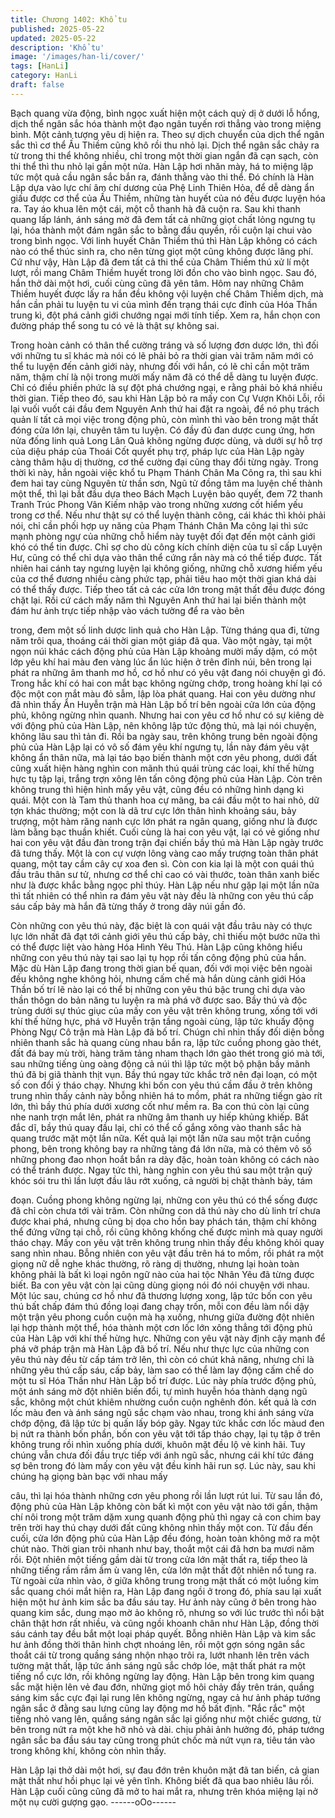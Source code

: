 ```yaml
---
title: Chương 1402: Khổ tu
published: 2025-05-22
updated: 2025-05-22
description: 'Khổ tu'
image: '/images/han-li/cover/'
tags: [HanLi]
category: HanLi
draft: false
---
```


Bạch quang vừa động, bình ngọc xuất hiện một cách quỷ dị ở
dưới lỗ hổng, dịch thể ngân sắc hóa thành một đạo ngân tuyến
rơi thẳng vào trong miệng bình. Một cảnh tượng yêu dị hiện ra.
Theo sự dịch chuyển của dịch thể ngân sắc thì cơ thể Ấu Thiềm
cũng khô rồi thu nhỏ lại.
Dịch thể ngân sắc chảy ra từ trong thi thể không nhiều, chỉ trong
một thời gian ngắn đã cạn sạch, còn thi thể thì thu nhỏ lại gần một
nửa. Hàn Lập hơi nhăn mày, há to miệng lập tức một quả cầu
ngân sắc bắn ra, đánh thẳng vào thi thể.
Đó chính là Hàn Lập dựa vào lực chí âm chí dương của Phệ Linh
Thiên Hỏa, để dễ dàng ẩn giấu được cơ thể của Ấu Thiềm,
những tàn huyết của nó đều được luyện hóa ra. Tay áo khua lên
một cái, một cỗ thanh hà đã cuộn ra.
Sau khi thanh quang lấp lánh, ánh sáng mờ đã đem tất cả những
giọt chất lỏng ngưng tụ lại, hóa thành một đám ngân sắc to bằng
đầu quyền, rồi cuộn lại chui vào trong bình ngọc.
Với linh huyết Chân Thiềm thú thì Hàn Lập không có cách nào có
thể thúc sinh ra, cho nên từng giọt một cũng không được lãng phí.
Cứ như vậy, Hàn Lập đã đem tất cả thi thể của Châm Thiềm thú
xử lí một lượt, rồi mang Châm Thiềm huyết trong lời đồn cho vào
bình ngọc. Sau đó, hắn thở dài một hơi, cuối cùng cũng đã yên
tâm.
Hôm nay những Châm Thiềm huyết được lấy ra hắn đều không
vội luyện chế Châm Thiềm dịch, mà hắn cần phải tu luyện tu vi
của mình đến trạng thái cực đỉnh của Hóa Thần trung kì, đột phá
cảnh giới chướng ngại mới tính tiếp. Xem ra, hắn chọn con
đường pháp thể song tu có vẻ là thật sự không sai.

Trong hoàn cảnh có thân thể cường tráng và số lượng đơn dược
lớn, thì đối với những tu sĩ khác mà nói có lẽ phải bỏ ra thời gian
vài trăm năm mới có thể tu luyện đến cảnh giới này, nhưng đối
với hắn, có lẽ chỉ cần một trăm năm, thậm chí là nội trong mười
mấy năm đã có thể dễ dàng tu luyện được. Chỉ có điều phiền
phức là sự đột phá chướng ngại, e rằng phải bỏ khá nhiều thời
gian.
Tiếp theo đó, sau khi Hàn Lập bỏ ra mấy con Cự Vượn Khôi Lỗi,
rồi lại vuối vuốt cái đầu đem Nguyên Anh thứ hai đặt ra ngoài, để
nó phụ trách quản lí tất cả mọi việc trong động phủ, còn mình thì
vào bên trong mật thất đóng cửa lớn lại, chuyên tâm tu luyện.
Có đầy đủ đan dược cung ứng, hơn nửa đống linh quả Long Lân
Quả không ngừng được dùng, và dưới sự hỗ trợ của diệu pháp
của Thoái Cốt quyết phụ trợ, pháp lực của Hàn Lập ngày càng
thâm hậu dị thường, cơ thể cường đại cũng thay đổi từng ngày.
Trong thời kì này, hắn ngoài việc khổ tu Phạm Thánh Chân Ma
Công ra, thì sau khi đem hai tay cùng Nguyên từ thần sơn, Ngũ tử
đồng tâm ma luyện chế thành một thể, thì lại bắt đầu dựa theo
Bách Mạch Luyện bảo quyết, đem 72 thanh Tranh Trúc Phong
Vân Kiếm nhập vào trong những xương cốt hiểm yếu trong cơ
thể.
Nếu như thật sự có thể luyện thành công, cái khác thì khỏi phải
nói, chỉ cần phối hợp uy năng của Phạm Thánh Chân Ma công lại
thì sức mạnh phòng ngự của những chỗ hiểm này tuyệt đối đạt
đến một cảnh giới khó có thể tin được. Chỉ sợ cho dù công kích
chính diện của tu sĩ cấp Luyện Hư, cũng có thể chỉ dựa vào thân
thể cứng rắn này mà có thể tiếp được.
Tất nhiên hai cánh tay ngưng luyện lại không giống, những chỗ
xương hiểm yếu của cơ thể đương nhiều càng phức tạp, phải tiêu
hao một thời gian khá dài có thể thấy được.
Tiếp theo tất cả các cửa lớn trong mật thất đều được đóng chặt
lại. Rồi cứ cách mấy năm thì Nguyên Anh thứ hai lại biến thành
một đám hư ảnh trực tiếp nhập vào vách tường để ra vào bên

trong, đem một số linh dược linh quả cho Hàn Lập. Từng tháng
qua đi, từng năm trôi qua, thoáng cái thời gian một giáp đã qua.
Vào một ngày, tại một ngọn núi khác cách động phủ của Hàn Lập
khoảng mười mấy dặm, có một lớp yêu khí hai màu đen vàng lúc
ẩn lúc hiện ở trên đỉnh núi, bên trong lại phát ra những âm thanh
mơ hồ, cơ hồ như có yêu vật đang nói chuyện gì đó. Trong hắc
khí có hai con mắt bạc không ngừng chớp, trong hoàng khí lại có
độc một con mắt màu đỏ sẫm, lập lòa phát quang. Hai con yêu
dường như đã nhìn thấy Ẩn Huyễn trận mà Hàn Lập bố trí bên
ngoài cửa lớn của động phủ, không ngừng nhìn quanh.
Nhưng hai con yêu cơ hồ như có sự kiêng dè với động phủ của
Hàn Lập, nên không lập tức động thủ, mà lại nói chuyện, không
lâu sau thì tản đi.
Rồi ba ngày sau, trên không trung bên ngoài động phủ của Hàn
Lập lại có vô số đám yêu khí ngưng tụ, lần này đám yêu vật
không ẩn thân nữa, mà lại táo bạo biến thành một cơn yêu phong,
dưới đất cũng xuất hiện hàng nghìn con mãnh thú quái trùng các
loại, khí thế hừng hực tụ tập lại, trắng trợn xông lên tấn công
động phủ của Hàn Lập.
Còn trên không trung thì hiện hình mấy yêu vật, cũng đều có
những hình dạng kì quái. Một con là Tam thủ thanh hoa cự mãng,
ba cái đầu một to hai nhỏ, dữ tợn khác thường; một con là dã trư
cực lớn thân hình khoảng sáu, bảy trượng, một hàm răng nanh
cực lớn phát ra ngân quang, giống như là được làm bằng bạc
thuần khiết. Cuối cùng là hai con yêu vật, lại có vẻ giống như hai
con yêu vật đầu đàn trong trận đại chiến bầy thú mà Hàn Lập
ngày trước đã tưng thấy. Một là con cự vượn lông vàng cao mấy
trượng toàn thân phát quang, một tay cầm cây cự xoa đen sì. Còn
con kia lại là một con quái thú đầu trâu thân sư tử, nhưng cơ thể
chỉ cao có vài thước, toàn thân xanh biếc như là được khắc bằng
ngọc phỉ thúy.
Hàn Lập nếu như gặp lại một lần nữa thì tất nhiên có thể nhìn ra
đám yêu vật này đều là những con yêu thú cấp sáu cấp bảy mà
hắn đã từng thấy ở trong dãy núi gần đó.

Còn những con yêu thú này, đặc biệt là con quái vật đầu trâu này
có thực lực lớn nhất đã đạt tới cảnh giới yêu thú cấp bảy, chỉ thiếu
một bước nữa thì có thể được liệt vào hàng Hóa Hình Yêu Thú.
Hàn Lập cũng không hiểu những con yêu thú này tại sao lại tụ
họp rồi tấn công động phủ của hắn.
Mặc dù Hàn Lập đang trong thời gian bế quan, đối với mọi việc
bên ngoài đều không nghe không hỏi, nhưng cấm chế mà hắn
dùng cảnh giới Hóa Thần bố trí lẽ nào lại có thể bị những con yêu
thú bậc trung chỉ dựa vào thần thôgn do bản năng tu luyện ra mà
phá vỡ được sao.
Bầy thú và độc trùng dưới sự thúc giục của mấy con yêu vật trên
không trung, xống tới với khí thế hừng hực, phá vỡ Huyễn trận
tầng ngoài cùng, lập tức khuấy động Phòng Ngự Cô trận mà Hàn
Lập đã bố trí.
Chúgn chỉ nhìn thấy đối diện bỗng nhiên thanh sắc hà quang
cùng nhau bắn ra, lập tức cuồng phong gào thét, đất đá bay mù
trời, hàng trăm tảng nham thạch lớn gào thét trong gió mà tới, sau
những tiếng ùng oàng động cả núi thì lập tức một bộ phận bầy
mãnh thú đã bị giã thành thịt vụn.
Bầy thú ngay tức khắc trở nên đại loạn, có một số con đổi ý tháo
chạy.
Nhưng khi bốn con yêu thú cầm đầu ở trên không trung nhìn thấy
cảnh này bỗng nhiên há to mồm, phát ra những tiếgn gào rít lớn,
thì bầy thú phía dưới xương cốt như mềm ra. Ba con thú còn lại
cũng nhe nanh trợn mắt lên, phát ra những âm thanh uy hiếp
khủng khiếp. Bất đắc dĩ, bầy thú quay đầu lại, chỉ có thể cố gắng
xông vào thanh sắc hà quang trước mặt một lần nữa.
Kết quả lại một lần nữa sau một trận cuồng phong, bên trong
không bay ra những tảng đá lớn nữa, mà có thêm vô số những
phong đao nhọn hoắt bắn ra dày đặc, hoàn toàn không có cách
nào có thể tránh được.
Ngay tức thì, hàng nghìn con yêu thú sau một trận quỷ khóc sói
tru thì lần lượt đầu lâu rớt xuống, cả người bị chặt thành bảy, tám

đoạn. Cuồng phong không ngừng lại, những con yêu thú có thể
sống được đã chỉ còn chưa tới vài trăm. Còn những con dã thú
này cho dù linh trí chưa được khai phá, nhưng cũng bị dọa cho
hồn bay phách tán, thậm chí không thể đứng vững tại chỗ, rồi
cũng không khống chế được mình mà quay người tháo chạy. Mấy
con yêu vật trên không trung nhìn thấy đều không khỏi quay sang
nhìn nhau.
Bỗng nhiên con yêu vật đầu trên há to mồm, rồi phát ra một giọng
nữ dễ nghe khác thường, rõ ràng dị thường, nhưng lại hoàn toàn
không phải là bất kì loại ngôn ngữ nào của hai tộc Nhân Yêu đã
từng được biết. Ba con yêu vật còn lại cũng dùng giọng nói đó nói
chuyện với nhau.
Một lúc sau, chúng cơ hồ như đã thương lượng xong, lập tức bốn
con yêu thú bất chấp đám thú đồng loại đang chạy trốn, mỗi con
đều làm nổi dậy một trận yêu phong cuồn cuộn mà hạ xuống,
nhưng giữa đường đột nhiên lại hợp thành một thể, hóa thành
một cơn lốc lớn xông thẳng tới động phủ của Hàn Lập với khí thế
hừng hực. Những con yêu vật này định cậy mạnh để phá vỡ pháp
trận mà Hàn Lập đã bố trí.
Nếu như thực lực của những con yêu thú này đều từ cấp tám trở
lên, thì còn có chút khả năng, nhưng chỉ là những yêu thú cấp
sáu, cấp bảy, làm sao có thể làm lay động cấm chế do một tu sĩ
Hóa Thần như Hàn Lập bố trí được.
Lúc này phía trước động phủ, một ánh sáng mờ đột nhiên biến
đổi, tự mình huyễn hóa thành dạng ngũ sắc, không một chút
khiêm nhường cuồn cuộn nghênh đón. kết quả là cơn lốc màu
đen và ánh sáng ngũ sắc chạm vào nhau, trong khi ánh sáng vừa
chớp động, đã lập tức bị quấn lấy bóp gãy.
Ngay tức khắc cơn lốc màud đen bị nứt ra thành bốn phần, bốn
con yêu vật tới tấp tháo chạy, lại tụ tập ở trên không trung rồi nhìn
xuống phía dưới, khuôn mặt đều lộ vẻ kinh hãi.
Tuy chúng vẫn chưa đối đầu trực tiếp với ánh ngũ sắc, nhưng cái
khí tức đáng sợ bên trong đó làm mấy con yêu vật đều kinh hãi
run sợ. Lúc này, sau khi chúng hạ giọng bàn bạc với nhau mấy

câu, thì lại hóa thành những cơn yêu phong rồi lần lượt rút lui.
Từ sau lần đó, động phủ của Hàn Lập không còn bất kì một con
yêu vật nào tới gần, thậm chí nôi trong một trăm dặm xung quanh
động phủ thì ngay cả con chim bay trên trời hay thú chạy dưới đất
cũng không nhìn thấy một con. Từ đầu đến cuối, cửa lớn động
phủ của Hàn Lập đều đóng, hoàn toàn không mở ra một chút nào.
Thời gian trôi nhanh như bay, thoắt một cái đã hơn ba mươi năm
rồi.
Đột nhiên một tiếng gầm dài từ trong cửa lớn mật thất ra, tiếp
theo là những tiếng rầm rầm ầm ù vang lên, cửa lớn mật thất đột
nhiên nổ tung ra.
Từ ngoài cửa nhìn vào, ở giữa không trung trong mật thất có một
luồng kim sắc quang chói mắt hiện ra, Hàn Lập đang ngồi ở trong
đó, phía sau lại xuất hiện một hư ảnh kim sắc ba đầu sáu tay.
Hư ảnh này cũng ở bên trong hào quang kim sắc, dung mạo mờ
ảo không rõ, nhưng so với lúc trước thì nổi bật chân thật hơn rất
nhiều, và cũng ngồi khoanh chân như Hàn Lập, đồng thời sáu
cánh tay đều bắt một loại pháp quyết.
Bỗng nhiên Hàn Lập và kim sắc hư ảnh đồng thời thân hình chợt
nhoáng lên, rồi một gợn sóng ngân sắc thoắt cái từ trong quầng
sáng nhộn nhạo trôi ra, lướt nhanh lên trên vách tường mật thất,
lập tức ánh sáng ngũ sắc chớp lóe, mật thất phát ra một tiếng nổ
cực lớn, rồi không ngừng lay động.
Hàn Lập bên trong kim quang sắc mặt hiện lên vẻ đau đớn,
những giọt mồ hôi chảy đầy trên trán, quầng sáng kim sắc cực đại
lại rung lên không ngừng, ngay cả hư ảnh pháp tướng ngân sắc ở
đằng sau lưng cũng lay động mơ hồ bất định.
"Rắc rắc" một tiếng nhỏ vang lên, quầng sáng ngân sắc lại giống
như một chiếc gương, từ bên trong nứt ra một khe hỡ nhỏ và dài.
chịu phải ảnh hưởng đó, pháp tướng ngân sắc ba đầu sáu tay
cũng trong phút chốc mà nứt vụn ra, tiêu tán vào trong không khí,
không còn nhìn thấy.

Hàn Lập lại thở dài một hơi, sự đau đớn trên khuôn mặt đã tan
biến, cả gian mật thất như hồi phục lại vẻ yên tĩnh. Không biết đã
qua bao nhiêu lâu rồi. Hàn Lập cuối cũng cũng đã mở to hai mắt
ra, nhưng trên khóa miệng lại nở một nụ cười gượng gạo.
------oOo------
